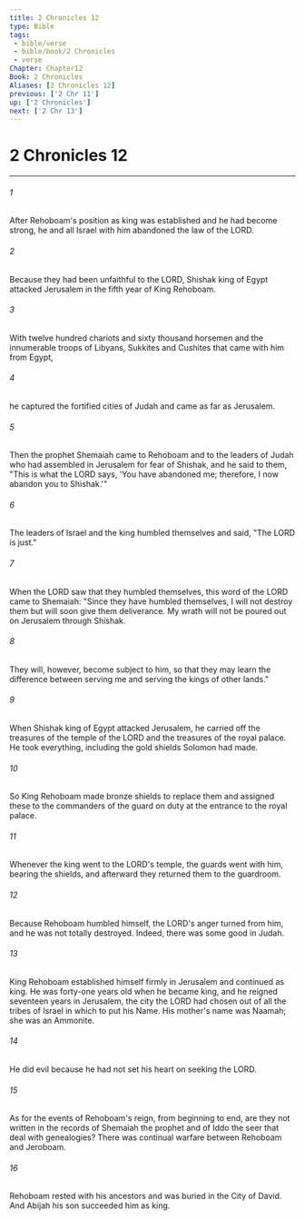 ```yaml
---
title: 2 Chronicles 12
type: Bible
tags:
 - bible/verse
 - bible/book/2 Chronicles
 - verse
Chapter: Chapter12
Book: 2 Chronicles
Aliases: [2 Chronicles 12]
previous: ['2 Chr 11']
up: ['2 Chronicles']
next: ['2 Chr 13']
---
```

# 2 Chronicles 12

***


###### 1 
After Rehoboam's position as king was established and he had become strong, he and all Israel with him abandoned the law of the LORD. 

###### 2 
Because they had been unfaithful to the LORD, Shishak king of Egypt attacked Jerusalem in the fifth year of King Rehoboam. 

###### 3 
With twelve hundred chariots and sixty thousand horsemen and the innumerable troops of Libyans, Sukkites and Cushites that came with him from Egypt, 

###### 4 
he captured the fortified cities of Judah and came as far as Jerusalem. 

###### 5 
Then the prophet Shemaiah came to Rehoboam and to the leaders of Judah who had assembled in Jerusalem for fear of Shishak, and he said to them, "This is what the LORD says, 'You have abandoned me; therefore, I now abandon you to Shishak.'" 

###### 6 
The leaders of Israel and the king humbled themselves and said, "The LORD is just." 

###### 7 
When the LORD saw that they humbled themselves, this word of the LORD came to Shemaiah: "Since they have humbled themselves, I will not destroy them but will soon give them deliverance. My wrath will not be poured out on Jerusalem through Shishak. 

###### 8 
They will, however, become subject to him, so that they may learn the difference between serving me and serving the kings of other lands." 

###### 9 
When Shishak king of Egypt attacked Jerusalem, he carried off the treasures of the temple of the LORD and the treasures of the royal palace. He took everything, including the gold shields Solomon had made. 

###### 10 
So King Rehoboam made bronze shields to replace them and assigned these to the commanders of the guard on duty at the entrance to the royal palace. 

###### 11 
Whenever the king went to the LORD's temple, the guards went with him, bearing the shields, and afterward they returned them to the guardroom. 

###### 12 
Because Rehoboam humbled himself, the LORD's anger turned from him, and he was not totally destroyed. Indeed, there was some good in Judah. 

###### 13 
King Rehoboam established himself firmly in Jerusalem and continued as king. He was forty-one years old when he became king, and he reigned seventeen years in Jerusalem, the city the LORD had chosen out of all the tribes of Israel in which to put his Name. His mother's name was Naamah; she was an Ammonite. 

###### 14 
He did evil because he had not set his heart on seeking the LORD. 

###### 15 
As for the events of Rehoboam's reign, from beginning to end, are they not written in the records of Shemaiah the prophet and of Iddo the seer that deal with genealogies? There was continual warfare between Rehoboam and Jeroboam. 

###### 16 
Rehoboam rested with his ancestors and was buried in the City of David. And Abijah his son succeeded him as king. 
